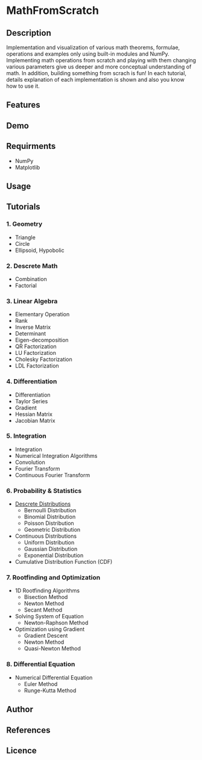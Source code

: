# MathFromScratch
## Description
Implementation and visualization of various math theorems, formulae, operations and examples only using built-in modules and NumPy. Implementing math operations from scratch and playing with them changing various parameters give us deeper and more conceptual understanding of math. In addition, building something from scrach is fun!
In each tutorial, details explanation of each implementation is shown and also you know how to use it.

## Features

## Demo

## Requirments
- NumPy
- Matplotlib

## Usage

## Tutorials
### 1. Geometry
- Triangle
- Circle
- Ellipsoid, Hypobolic

### 2. Descrete Math
- Combination
- Factorial

### 3. Linear Algebra
- Elementary Operation
- Rank
- Inverse Matrix
- Determinant
- Eigen-decomposition
- QR Factorization
- LU Factorization
- Cholesky Factorization
- LDL Factorization

### 4. Differentiation
- Differentiation
- Taylor Series
- Gradient
- Hessian Matrix
- Jacobian Matrix

### 5. Integration
- Integration
- Numerical Integration Algorithms
- Convolution
- Fourier Transform
- Continuous Fourier Transform

### 6. Probability & Statistics
- [Descrete Distributions](https://github.com/rkato5680/MathFromScratch/blob/master/Discrete%2BDistributions.ipynb)
  - Bernoulli Distribution
  - Binomial Distribution
  - Poisson Distribution
  - Geometric Distribution
- Continuous Distributions
  - Uniform Distribution
  - Gaussian Distribution
  - Exponential Distribution
- Cumulative Distribution Function (CDF)

### 7. Rootfinding and Optimization
- 1D Rootfinding Algorithms
  - Bisection Method
  - Newton Method
  - Secant Method
- Solving System of Equation
  - Newton-Raphson Method
- Optimization using Gradient
  - Gradient Descent
  - Newton Method
  - Quasi-Newton Method

### 8. Differential Equation
- Numerical Differential Equation
  - Euler Method
  - Runge-Kutta Method

## Author

## References

## Licence
